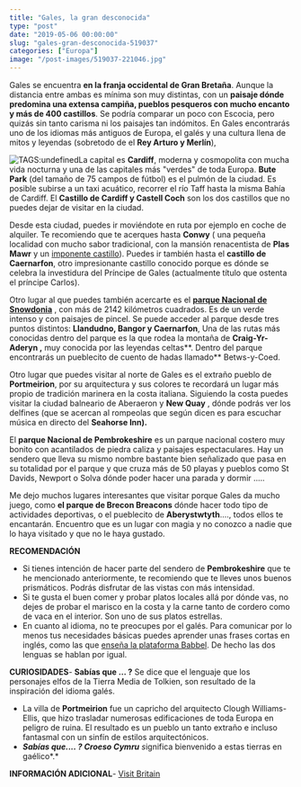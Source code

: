 ```yaml
---
title: "Gales, la gran desconocida"
type: "post"
date: "2019-05-06 00:00:00"
slug: "gales-gran-desconocida-519037"
categories: ["Europa"]
image: "/post-images/519037-221046.jpg"
---
```


Gales se encuentra **en la franja occidental de Gran Bretaña**. Aunque la distancia entre ambas es mínima son muy distintas, con un **paisaje dónde predomina una extensa campiña, pueblos pesqueros con mucho encanto y más de 400 castillos**. Se podría comparar un poco con Escocia, pero quizás sin tanto carisma ni los paisajes tan indómitos. En Gales encontrarás uno de los idiomas más antiguos de Europa, el galés y una cultura llena de mitos y leyendas (sobretodo de el **Rey Arturo y Merlín**),  
  
![ TAGS:undefined](/post-images/519037-221046.jpg "Rhuddle castle by Richard0")La capital es **Cardiff**, moderna y cosmopolita con mucha vida nocturna y una de las capitales más "verdes" de toda Europa. **Bute Park** (del tamaño de 75 campos de fútbol) es el pulmón de la ciudad. Es posible subirse a un taxi acuático, recorrer el río Taff hasta la misma Bahía de Cardiff. El **Castillo de Cardiff y Castell Coch** son los dos castillos que no puedes dejar de visitar en la ciudad.  
  
Desde esta ciudad, puedes ir moviéndote en ruta por ejemplo en coche de alquiler. Te recomiendo que te acerques hasta **Conwy** ( una pequeña localidad con mucho sabor tradicional, con la mansión renacentista de **[ ](http://www.google.com/translate?u=http%3A%2F%2Fplas-mawr.co.uk&langpair=en%7Ces&hl=en&ie=UTF8)Plas Mawr** y un [imponente castillo](http://www.castlewales.com/conwy.html)). Puedes ir también hasta el **castillo de Caernarfon**, otro impresionante castillo conocido porque es dónde se celebra la investidura del Príncipe de Gales (actualmente título que ostenta el príncipe Carlos).  
  
Otro lugar al que puedes también acercarte es el [**parque Nacional de Snowdonia**](http://www.snowdonia-wales.net/) , con más de 2142 kilómetros cuadrados. Es de un verde intenso y con paisajes de pincel. Se puede acceder al parque desde tres puntos distintos: **Llandudno, Bangor y Caernarfon**, Una de las rutas más conocidas dentro del parque es la que rodea la montaña de **Craig-Yr-Aderyn ,** muy conocida por las leyendas celtas**. Dentro del parque encontrarás un pueblecito de cuento de hadas llamado** Betws-y-Coed.  
  
Otro lugar que puedes visitar al norte de Gales es el extraño pueblo de **Portmeirion**, por su arquitectura y sus colores te recordará un lugar más propio de tradición marinera en la costa italiana. Siguiendo la costa puedes visitar la ciudad balneario de Aberaeron y **New Quay** , dónde podrás ver los delfines (que se acercan al rompeolas que según dicen es para escuchar música en directo del **Seahorse Inn).**  
  
El **parque Nacional de Pembrokeshire** es un parque nacional costero muy bonito con acantilados de piedra caliza y paisajes espectaculares. Hay un sendero que lleva su mismo nombre bastante bien señalizado que pasa en su totalidad por el parque y que cruza más de 50 playas y pueblos como St Davids, Newport o Solva dónde poder hacer una parada y dormir .....  
  
Me dejo muchos lugares interesantes que visitar porque Gales da mucho juego, como **el parque de Brecon Breacons** dónde hacer todo tipo de actividades deportivas, o el pueblecito de **Aberystwtyth**...., todos ellos te encantarán. Encuentro que es un lugar con magia y no conozco a nadie que lo haya visitado y que no le haya gustado.  
  
**RECOMENDACIÓN**

- Si tienes intención de hacer parte del sendero de **Pembrokeshire** que te he mencionado anteriormente, te recomiendo que te lleves unos buenos prismáticos. Podrás disfrutar de las vistas con más intensidad.
- Si te gusta el buen comer y probar platos locales allá por dónde vas, no dejes de probar el marisco en la costa y la carne tanto de cordero como de vaca en el interior. Son uno de sus platos estrellas.
- En cuanto al idioma, no te preocupes por el galés. Para comunicar por lo menos tus necesidades básicas puedes aprender unas frases cortas en inglés, como las que [enseña la plataforma Babbel](https://es.babbel.com/es/magazine/frases-cortas-ingles-para-viajar/). De hecho las dos lenguas se hablan por igual.

**CURIOSIDADES**- **Sabías que ... ?** Se dice que el lenguaje que los personajes elfos de la Tierra Media de Tolkien, son resultado de la inspiración del idioma galés.
- La villa de **Portmeirion** fue un capricho del arquitecto Clough Williams-Ellis, que hizo trasladar numerosas edificaciones de toda Europa en peligro de ruina. El resultado es un pueblo un tanto extraño e incluso fantasmal con un sinfín de estilos arquitectónicos.
- ***Sabías que.... ? Croeso Cymru**  s*ignifica bienvenido a estas tierras en gaélico*.*

**INFORMACIÓN ADICIONAL**- [Visit Britain](http://www.visitbritain.es)